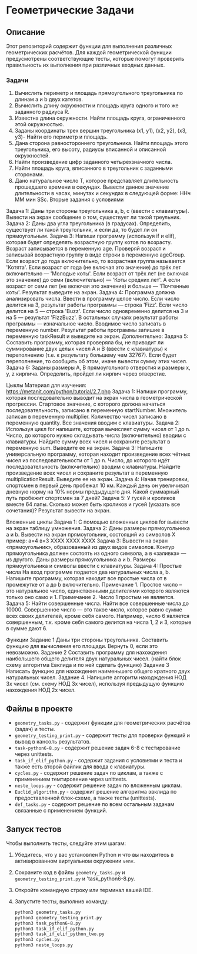# Геометрические Задачи

## Описание
Этот репозиторий содержит функции для выполнения различных геометрических расчётов. Для каждой геометрической функции предусмотрены соответствующие тесты, которые помогут проверить правильность их выполнения при различных входных данных.

### Задачи
1. Вычислить периметр и площадь прямоугольного треугольника по длинам а и b двух катетов.
2. Вычислить длину окружности и площадь круга одного и того же заданного радиуса R.
3. Известна длина окружности. Найти площадь круга, ограниченного этой окружностью.
4. Заданы координаты трех вершин треугольника (х1, у1), (х2, у2),
(х3, y3)- Найти его периметр и площадь.
5. Дана сторона равностороннего треугольника. Найти площадь
этого треугольника, его высоту, радиусы вписанной и описанной
окружностей.
6. Найти произведение цифр заданного четырехзначного числа.
7. Найти площадь круга, вписанного в треугольник с заданными сторонами.
8. Дано натуральное число Т, которое представляет длительность прошедшего времени в секундах. Вывести данное значение
длительности в часах, минутах и секундах в следующей форме:
ННч ММ мин SSc.
Вторые задания с условиями

Задача 1:
Даны три стороны треугольника a, b, с (ввести с клавиатуры). Вывести на экран сообщение о том, существует ли такой треульник.
Задача 2: Даны два угла треугольника (в градусах). Определить, существует ли такой треугольник, и если да, то будет ли он прямоугольным.
Задача 3: Напиши программу (используя if и elif), которая будет определять возрастную группу котов по возрасту.
Возраст записывается в переменную age.
Проверяй возраст и записывай возрастную группу в виде строки в переменную ageGroup.
Если возраст до года включительно, то возрастная группа называется 'Котята'.
Если возраст от года (не включая это значение) до трёх лет включительно — 'Молодые коты'.
Если возраст от трёх лет (не включая это значение) до семи (включительно) — 'Коты средних лет'.
А если возраст от семи лет (не включая это значение) и больше — 'Почтенные коты'.
Результат выведите на экран.
Задача 4: Программа должна анализировать числа.
Ввести в программу целое число.
Если число делится на 3, результат работы программы — строка 'Fizz'.
Если число делится на 5 — строка 'Buzz'.
Если число одновременно делится на 3 и на 5 — результат 'FizzBuzz'.
В остальных случаях результат работы программы — изначальное число.
Вводимое число записать в переменную number.
Результат работы программы запишие в переменную taskResult и выведите на экран.
Дополнительно:
Задача 5:
Составить программу, которая проверяла бы, не приводит
ли суммирование двух целых чисел А и В (ввести с клавиатуры) к переполнению (т.е. к
результату большему чем 32767). Если будет переполнение, то сообщить об этом, иначе вывести сумму этих чисел.
Задача 6: Заданы размеры А, В прямоугольного отверстия и размеры х, у, z кирпича. Определить, пройдет ли кирпич через отверстие.


Цыклы
Материал для изучения:
https://metanit.com/python/tutorial/2.7.php
Задача 1:
Напиши программу, которая последовательно выводит на экран числа в геометрической прогрессии.
Стартовое значение, с которого должна начаться последовательность, записано в переменную startNumber.
Множитель записан в переменную multiplier.
Количество чисел записано в переменную quantity.
Все значения вводим с клавиатуры.
Задача 2:
Используя цикл for напишите, которая вычисляет сумму чисел от 1 до n.
Число, до которого нужно складывать числа (включительно) вводим с клавиатуры.
Найдите сумму всех чисел и сохраните результат в переменную sum.
Выведите ее на экран.
Задача 3:
Напишите универсальную программу, которая находит произведение всех чётных чисел из последовательности от 1 до n.
Число, до которого идёт последовательность (включительно) вводим с клавиатуры.
Найдите произведение всех чисел и сохраните результат в переменную multiplicationResult. Выведите ее на экран.
Задача 4:
Начав тренировки, спортсмен в первый день пробежал 10 км.
Каждый день он увеличивал дневную норму на 10% нормы предыдущего дня. Какой суммарный путь пробежит спортсмен за 7 дней?
Задача 5:
У гусей и кроликов вместе 64 лапы. Сколько может быть кроликов и гусей (указать все сочетания)?
Результат вывести на экран.

Вложенные циклы
Задача 1:
С помощью вложенных циклов for вывести на экран таблицу умножения.
Задача 2:
Даны размеры прямоугольника a и b. Вывести на экран прямоугольник, состоящий из символов Х
пример: а=4 в=3
ХХХХ
ХХХХ
ХХХХ
Задача 3:
Вывести на экран «прямоугольник», образованный из двух видов символов. Контур прямоугольника должен состоять из одного символа, а в «заливка» — из другого. Даны размеры прямоугольника а и b.
Размеры прямоугольника и символы ввести с клавиатуры.
Задача 4: Простые числа
На вход программе подается два натуральных числа a, b. Напишите программу, которая находит все простые числа от в промежутке от a до b включительно.
Примечание 1. Простое число – это натуральное число, единственными делителями которого являются только оно само и 1.
Примечание 2. Число 1 простым не является.
Задача 5:
Найти совершенные числа.
Найти все совершенные числа до 10000. Совершенное число — это такое число, которое равно сумме всех своих делителей, кроме себя самого. Например, число 6 является совершенным, т.к. кроме себя самого делится на числа 1, 2 и 3, которые в сумме дают 6.

Функции
Задание 1
Даны три стороны треугольника. Составить
функцию для вычисления его площади. Вернуть 0, если это невозможно.
Задание 2
Составить программу для нахождения наибольшего общего
делителя двух натуральных чисел. (найти блок схему алгоритма Евклида и по ней сделать функцию)
Задание 3
Написать функцию для нахождения наименьшего общего
кратного двух натуральных чисел.
Задание 4.
Напишите алгоритм находждения НОД 3х чисел (см. схему НОД 3х чисел), используя предыдущую функцию нахождения НОД 2х чисел.


## Файлы в проекте
- `geometry_tasks.py` - содержит функции для геометрических расчётов (задач) и тесты.
- `geometry_testing_print.py` - содержит тесты для проверки функций и вывод в кансоль результатов.
- `task-python6-8.py` - содержит решение задач 6-8 с тестирование через unittests.
- `task_if_elif_python.py` - содержит задания с условиями и теста и также есть второй файлик для ввода с клавиатуры.
- `cycles.py` - содержит решение задач по циклам, а также с применением темтировение через unittests.
- `neste_loops.py` - содержит решение задач по вложенным циклам.
- `Euclid_algorithm.py` - содержит решение алгоритма эвклида по предоставленной блок-схеме, а также тесты (unittests).
- `def_tasks.py` - содержит решение по всем остальным задачам связанные с применением функций.

## Запуск тестов
Чтобы выполнить тесты, следуйте этим шагам:
1. Убедитесь, что у вас установлен Python и что вы находитесь в активированном виртуальном окружении `venv`.
2. Сохраните код в файлы `geometry_tasks.py` и `geometry_testing_print.py` и 'task_python6-8.py.
3. Откройте командную строку или терминал вашей IDE.
4. Запустите тесты, выполнив команду:

   ```bash
   python3 geometry_tasks.py
   python3 geometry_testing_print.py
   python3 task_python6-8.py
   python3 task_if_elif_python.py
   python3 task_if_elif_python_two.py
   python3 cycles.py
   python3 neste_loops.py
   

